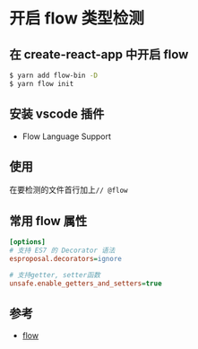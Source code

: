 # 开启 flow 类型检测

## 在 create-react-app 中开启 flow

```bash
$ yarn add flow-bin -D
$ yarn flow init
```

## 安装 vscode 插件

* Flow Language Support

## 使用

在要检测的文件首行加上`// @flow`

## 常用 flow 属性

```ini
[options]
# 支持 ES7 的 Decorator 语法
esproposal.decorators=ignore

# 支持getter, setter函数
unsafe.enable_getters_and_setters=true
```

## 参考

* [flow](https://flow.org/)
